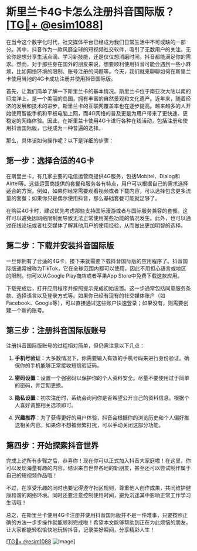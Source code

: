 # 斯里兰卡4G卡怎么注册抖音国际版？[[TG💪+ @esim1088](https://t.me/s/esim1088)]

在当今这个数字化时代，社交媒体平台已经成为我们日常生活中不可或缺的一部分。其中，抖音作为一款风靡全球的短视频社交软件，吸引了无数用户的关注。无论你是想分享生活点滴、学习新技能，还是仅仅想消磨时间，抖音都能满足你的需求。然而，对于那些身在国外的朋友来说，想要顺利使用抖音可能会遇到一些小麻烦，比如网络环境的限制、账号注册的问题等。今天，我们就来聊聊如何在斯里兰卡使用当地的4G卡成功注册并使用抖音国际版。

首先，让我们简单了解一下斯里兰卡的基本情况。斯里兰卡位于南亚次大陆以南的印度洋上，是一个美丽的岛国，拥有丰富的自然景观和文化遗产。近年来，随着经济的发展和技术的进步，斯里兰卡的互联网覆盖率也在逐步提高。越来越多的人开始使用智能手机和平板电脑上网，而4G网络的普及更是为用户带来了更快速、更稳定的网络体验。因此，在斯里兰卡使用4G卡进行各种在线活动，包括注册和使用抖音国际版，已经成为一种普遍的选择。

那么，具体该如何操作呢？以下是详细的步骤：

## 第一步：选择合适的4G卡

在斯里兰卡，有几家主要的电信运营商提供4G服务，包括Mobitel、Dialog和Airtel等。这些运营商提供的套餐和服务各有特点，用户可以根据自己的需求选择适合的方案。例如，如果你经常需要观看视频或者下载内容，可以选择包含更多流量的套餐；如果你只是偶尔使用抖音，那么基础套餐可能就足够了。

在购买4G卡时，建议优先考虑那些支持国际漫游或者与国际服务兼容的套餐。这样可以避免因网络限制而导致无法正常使用某些功能的情况发生。此外，也可以通过在线论坛或者社交媒体了解其他用户的使用经验，从而做出更加明智的选择。

## 第二步：下载并安装抖音国际版

一旦你拥有了合适的4G卡，接下来就需要下载抖音国际版的应用程序了。抖音国际版通常被称为TikTok，它在全球范围内都可以使用，因此不用担心语言或地区的限制。你可以从Google Play商店或者苹果App Store中免费下载这款应用。

下载完成后，打开应用程序并按照提示完成初始设置。这一步通常包括同意服务条款、选择语言以及登录方式等。如果你已经有现有的社交媒体账户（如Facebook、Google等），可以直接通过这些账户快速登录；如果没有，则需要创建一个新的账号。

## 第三步：注册抖音国际版账号

注册抖音国际版账号的过程相对简单，但仍需注意以下几点：

1. **手机号验证**：大多数情况下，你需要输入有效的手机号码来进行身份验证。确保你的手机能够正常接收短信验证码。
   
2. **密码设置**：设置一个强密码以保护你的个人资料安全。尽量不要使用过于简单的密码，并定期更换。

3. **隐私设置**：初次注册时，系统会询问你是否希望公开自己的资料信息。根据个人喜好调整相关选项即可。

4. **兴趣推荐**：为了获得更好的用户体验，抖音会根据你的浏览历史和个人偏好推送相关内容。如果你不想被频繁打扰，可以手动关闭这部分功能。

## 第四步：开始探索抖音世界

完成上述所有步骤之后，恭喜你！现在你可以正式加入抖音大家庭啦！在这里，你可以发现海量有趣的内容，结识来自世界各地的新朋友，甚至还可以尝试制作属于自己的短视频作品哦！

不过，在享受乐趣的同时也要记得遵守社区规则，尊重他人创作成果，共同维护健康和谐的网络环境。同时还要注意控制使用时间，避免沉迷其中影响正常工作学习生活哦！

总之，在斯里兰卡使用4G卡注册并使用抖音国际版并不是一件难事，只要按照正确的方法一步步操作就能顺利完成啦！希望本文能够帮助到正在为此烦恼的朋友，让大家都能轻松愉快地玩转抖音，记录美好瞬间，分享精彩人生！

[[TG💪+ @esim1088](https://t.me/s/esim1088) ![Image](https://i.postimg.cc/4NQfJmqS/Snipaste-2025-05-13-00-14-12.png)]